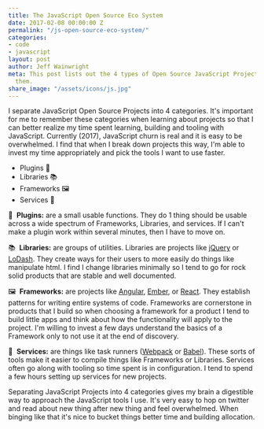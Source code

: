 ```yaml
---
title: The JavaScript Open Source Eco System
date: 2017-02-08 00:00:00 Z
permalink: "/js-open-source-eco-system/"
categories:
- code
- javascript
layout: post
author: Jeff Wainwright
meta: This post lists out the 4 types of Open Source JavaScript Projects and summarizes
  them.
share_image: "/assets/icons/js.jpg"
---
```


I separate JavaScript Open Source Projects into 4 categories. It's important for me to remember these categories when learning about projects so that I can better realize my time spent learning, building and tooling with JavaScript. Currently (2017), JavaScript churn is real and it is easy to be overwhelmed. I find that when I break down projects this way, I'm able to invest my time appropriately and pick the tools I want to use faster. 

-  Plugins 🔌
-  Libraries 📚
-  Frameworks 🖼
-  Services 🔧

🔌&nbsp;&nbsp;**Plugins:** are a small usable functions. They do 1 thing should be usable across a wide spectrum of Frameworks, Libraries, and services. If I can't make a plugin work within several minutes, then I have to move on. 

📚&nbsp;&nbsp;**Libraries:** are groups of utilities. Libraries are projects like [jQuery](http://jquery.com/) or [LoDash](https://lodash.com/). They create ways for their users to more easily do things like manipulate html. I find I change libraries minimally so I tend to go for rock solid products that are stable and well documented.

🖼&nbsp;&nbsp;**Frameworks:** are projects like [Angular](https://angular.io/docs/js/latest/), [Ember](http://emberjs.com/), or [React](https://facebook.github.io/react/). They establish patterns for writing entire systems of code. Frameworks are cornerstone in products that I build so when choosing a framework for a product I tend to build little apps and think about how the functionality will apply to the project. I'm willing to invest a few days understand the basics of a Framework only to not use it at the end of discovery.

🔧&nbsp;&nbsp;**Services:** are things like task runners ([Webpack](http://webpack.github.io/) or [Babel](http://babeljs.io/)). These sorts of tools make it easier to compile things like Frameworks or Libraries. Services often go along with tooling so time spent is in configuration. I tend to spend a few hours setting up services for new projects. 

Separating JavaScript Projects into 4 categories gives my brain a digestible way to approach the JavaScript tools I use. It's very easy to hop on twitter and read about new thing after new thing and feel overwhelmed. When binging like that it's nice to bucket things better time and building allocation.
